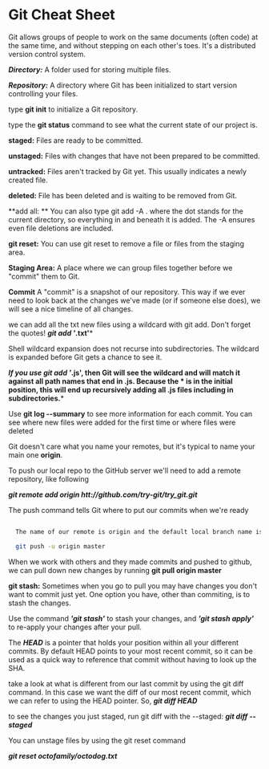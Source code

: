 # Git Cheat Sheet

Git allows groups of people to work on the same documents (often code) at the same time, and without stepping on each other's toes. It's a distributed version control system.



***Directory:***
A folder used for storing multiple files.

***Repository:***
A directory where Git has been initialized to start version controlling your files.


type **git init** to initialize a Git repository.

type the **git status** command to see what the current state of our project is.


**staged:**
Files are ready to be committed.

**unstaged:**
Files with changes that have not been prepared to be committed.

**untracked:**
Files aren't tracked by Git yet. This usually indicates a newly created file.

**deleted:**
File has been deleted and is waiting to be removed from Git.


**add all: **
You can also type git add -A . where the dot stands for the current directory, so everything in and beneath it is added. The -A ensures even file deletions are included.

**git reset:**
You can use git reset <filename> to remove a file or files from the staging area.


**Staging Area:**
A place where we can group files together before we "commit" them to Git.

**Commit**
A "commit" is a snapshot of our repository. This way if we ever need to look back at the changes we've made (or if someone else does), we will see a nice timeline of all changes.



we can add all the txt new files using a wildcard with git add. Don't forget the quotes! ***git add '*.txt'***

Shell wildcard expansion does not recurse into subdirectories. The wildcard is expanded before Git gets a chance to see it.

***If you use git add '*.js', then Git will see the wildcard and will match it against all path names that end in .js. Because the * is in the initial position, this will end up recursively adding all .js files including in subdirectories.***


Use **git log --summary** to see more information for each commit. You can see where new files were added for the first time or where files were deleted

Git doesn't care what you name your remotes, but it's typical to name your main one **origin**.

To push our local repo to the GitHub server we'll need to add a remote repository, like following

***git remote add origin htt://github.com/try-git/try_git.git***


The push command tells Git where to put our commits when we're ready


```sh

  The name of our remote is origin and the default local branch name is master. The -u tells Git to remember the parameters, so that next time we can simply run git push and Git will know what to do.

  git push -u origin master

```


When we work with others and they made commits and pushed to github, we can pull down new changes by running
**git pull origin master**


**git stash:**
Sometimes when you go to pull you may have changes you don't want to commit just yet. One option you have, other than commiting, is to stash the changes.

Use the command ***'git stash'*** to stash your changes, and ***'git stash apply'*** to re-apply your changes after your pull.


The ***HEAD*** is a pointer that holds your position within all your different commits. By default HEAD points to your most recent commit, so it can be used as a quick way to reference that commit without having to look up the SHA.

 take a look at what is  different from our last commit by using the git diff command.
 In this case we want the diff of our most recent commit, which we can refer to using the HEAD pointer. So, ***git diff HEAD***


  to see the changes you just staged, run git diff with the --staged: ***git diff --staged***


  You can unstage files by using the git reset command

  ***git reset octofamily/octodog.txt***





